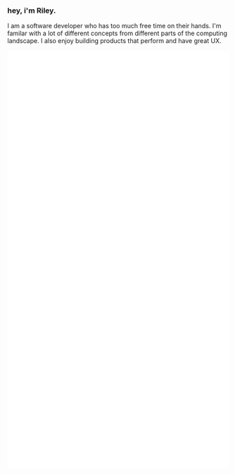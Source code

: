### hey, i'm Riley.

I am a software developer who has too much free time on their hands. I'm familar with a lot of different concepts from different parts of the computing landscape. I also enjoy building products that perform and have great UX.

[![metrics](https://github.com/QPixel/qpixel/blob/main/github-metrics.svg)](https://qpixel.me)
